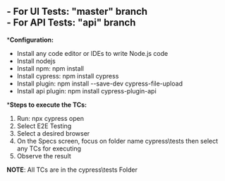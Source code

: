 **- For UI Tests: "master" branch**     
**- For API Tests: "api" branch**
-----------------
***Configuration:**
- Install any code editor or IDEs to write Node.js code
- Install nodejs
- Install npm: npm install
- Install cypress: npm install cypress
- Install plugin: npm install --save-dev cypress-file-upload
- Install api plugin: npm install cypress-plugin-api

***Steps to execute the TCs:**
1. Run: npx cypress open
2. Select E2E Testing
3. Select a desired browser
4. On the Specs screen, focus on folder name cypress\tests then select any TCs for executing
5. Observe the result

**NOTE**: All TCs are in the cypress\tests Folder

